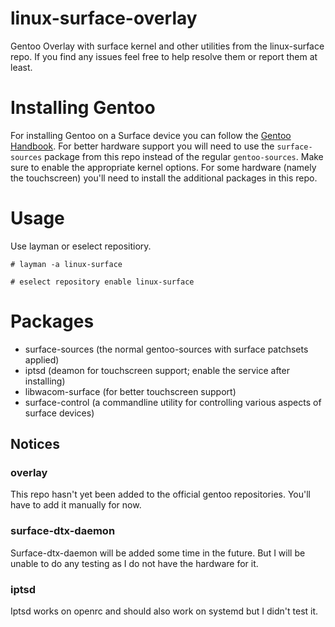 # linux-surface-overlay
Gentoo Overlay with surface kernel and other utilities from the linux-surface repo. If you find any issues feel free to help resolve them or report them at least.

# Installing Gentoo
For installing Gentoo on a Surface device you can follow the [Gentoo Handbook](https://wiki.gentoo.org/wiki/Handbook:AMD64).
For better hardware support you will need to use the ```surface-sources``` package from this repo instead of the regular ```gentoo-sources```. Make sure to enable the appropriate kernel options. For some hardware (namely the touchscreen) you'll need to install the additional packages in this repo.

# Usage
Use layman or eselect repositiory.

```# layman -a linux-surface```

```# eselect repository enable linux-surface```


# Packages
- surface-sources (the normal gentoo-sources with surface patchsets applied)
- iptsd (deamon for touchscreen support; enable the service after installing)
- libwacom-surface (for better touchscreen support)
- surface-control (a commandline utility for controlling various aspects of surface devices)

## Notices
### overlay
This repo hasn't yet been added to the official gentoo repositories. You'll have to add it manually for now.
### surface-dtx-daemon
Surface-dtx-daemon will be added some time in the future. But I will be unable to do any testing as I do not have the hardware for it.
### iptsd
Iptsd works on openrc and should also work on systemd but I didn't test it.

